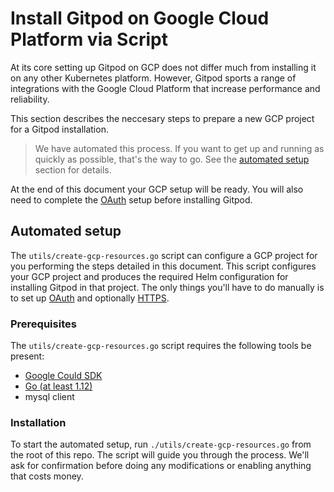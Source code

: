 # Install Gitpod on Google Cloud Platform via Script

At its core setting up Gitpod on GCP does not differ much from installing it on any other Kubernetes platform.
However, Gitpod sports a range of integrations with the Google Cloud Platform that increase performance and reliability.

This section describes the neccesary steps to prepare a new GCP project for a Gitpod installation.

  > We have automated this process. If you want to get up and running as quickly as possible, that's the way to go.
    See the [automated setup](#automated-setup) section for details.

At the end of this document your GCP setup will be ready. You will also need to complete the [OAuth](30_how_to_oauth.md) setup before installing Gitpod.

## Automated setup
The `utils/create-gcp-resources.go` script can configure a GCP project for you performing the steps detailed in this document.
This script configures your GCP project and produces the required Helm configuration for installing Gitpod in that project.
The only things you'll have to do manually is to set up [OAuth](30_how_to_oauth.md) and optionally [HTTPS](../README.md).

### Prerequisites
The `utils/create-gcp-resources.go` script requires the following tools be present:
- [Google Could SDK](https://cloud.google.com/sdk/install)
- [Go (at least 1.12)](https://golang.org/doc/install)
- mysql client

### Installation
To start the automated setup, run `./utils/create-gcp-resources.go` from the root of this repo.
The script will guide you through the process. We'll ask for confirmation before doing any modifications or enabling anything that costs money.
